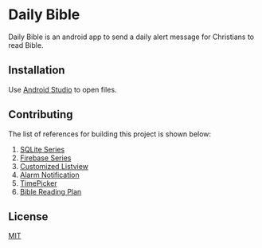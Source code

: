 # Daily Bible

Daily Bible is an android app to send a daily alert message for Christians to read Bible.

## Installation

Use [Android Studio](https://developer.android.com/studio/install) to open files.

## Contributing

The list of references for building this project is shown below:

1. [SQLite Series](https://www.youtube.com/watch?v=zTD6Zi7d9hc&list=PLgCYzUzKIBE8A8iKd3e84JxymFIORn_Lk)
2. [Firebase Series](https://www.youtube.com/watch?v=lnidtzL71ZA)
3. [Customized Listview](https://stackoverflow.com/questions/5563698/how-to-change-text-color-of-simple-list-item)
4. [Alarm Notification](https://codinginflow.com/tutorials/android/alarmmanager)
5. [TimePicker](https://www.tutlane.com/tutorial/android/android-timepicker-with-examples)
6. [Bible Reading Plan](https://www.biblestudytools.com/bible-reading-plan/)

## License
[MIT](https://choosealicense.com/licenses/mit/)
